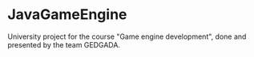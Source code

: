 # JavaGameEngine
University project for the course "Game engine development", done and presented by the team GEDGADA.
